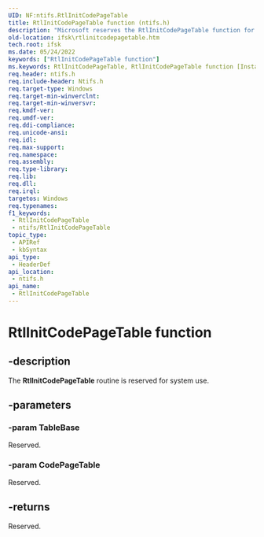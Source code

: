 ```yaml
---
UID: NF:ntifs.RtlInitCodePageTable
title: RtlInitCodePageTable function (ntifs.h)
description: "Microsoft reserves the RtlInitCodePageTable function for internal use only. Don't use this function in your code."
old-location: ifsk\rtlinitcodepagetable.htm
tech.root: ifsk
ms.date: 05/24/2022
keywords: ["RtlInitCodePageTable function"]
ms.keywords: RtlInitCodePageTable, RtlInitCodePageTable function [Installable File System Drivers], ifsk.rtlinitcodepagetable, ntifs/RtlInitCodePageTable, rtlref_e8e23ed7-9655-4aba-a5fa-3096995aafd9.xml
req.header: ntifs.h
req.include-header: Ntifs.h
req.target-type: Windows
req.target-min-winverclnt: 
req.target-min-winversvr: 
req.kmdf-ver: 
req.umdf-ver: 
req.ddi-compliance: 
req.unicode-ansi: 
req.idl: 
req.max-support: 
req.namespace: 
req.assembly: 
req.type-library: 
req.lib: 
req.dll: 
req.irql: 
targetos: Windows
req.typenames: 
f1_keywords:
 - RtlInitCodePageTable
 - ntifs/RtlInitCodePageTable
topic_type:
 - APIRef
 - kbSyntax
api_type:
 - HeaderDef
api_location:
 - ntifs.h
api_name:
 - RtlInitCodePageTable
---
```


# RtlInitCodePageTable function

## -description

The **RtlInitCodePageTable** routine is reserved for system use.

## -parameters

### -param TableBase

Reserved.

### -param CodePageTable

Reserved.

## -returns

Reserved.
